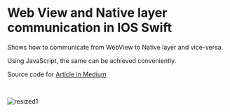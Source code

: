 # Web View and Native layer communication in IOS Swift

Shows how to communicate from WebView to Native layer and vice-versa.

Using JavaScript, the same can be achieved conveniently.

Source code for [Article in Medium](https://medium.com/@sreeharikv112/communication-from-webview-to-native-ios-android-app-6d842cefe02d)

<br>

<p align="center">  

![resized1](https://user-images.githubusercontent.com/39777674/73593712-06e90200-452d-11ea-89c1-34a3787edd79.gif)


</p>


<br>

